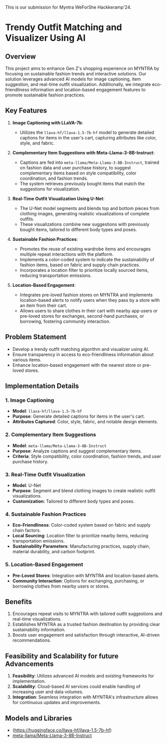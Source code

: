 This is our submission for Myntra WeForShe Hackkeramp'24.
# Trendy Outfit Matching and Visualizer Using AI

## Overview

This project aims to enhance Gen Z's shopping experience on MYNTRA by focusing on sustainable fashion trends and interactive solutions. Our solution leverages advanced AI models for image captioning, item suggestion, and real-time outfit visualization. Additionally, we integrate eco-friendliness information and location-based engagement features to promote sustainable fashion practices.

## Key Features

1. **Image Captioning with LLaVA-7b**:
   - Utilizes the `llava-hf/llava-1.5-7b-hf` model to generate detailed captions for items in the user's cart, capturing attributes like color, style, and fabric.

2. **Complementary Item Suggestions with Meta-Llama-3-8B-Instruct**:
   - Captions are fed into `meta-llama/Meta-Llama-3-8B-Instruct`, trained on fashion data and user purchase history, to suggest complementary items based on style compatibility, color coordination, and fashion trends.
   - The system retrieves previously bought items that match the suggestions for visualization.

3. **Real-Time Outfit Visualization Using U-Net**:
   - The U-Net model segments and blends top and bottom pieces from clothing images, generating realistic visualizations of complete outfits.
   - These visualizations combine new suggestions with previously bought items, tailored to different body types and poses.

4. **Sustainable Fashion Practices**:
   - Promotes the reuse of existing wardrobe items and encourages multiple repeat interactions with the platform.
   - Implements a color-coded system to indicate the sustainability of fashion items, based on fabric and supply chain practices.
   - Incorporates a location filter to prioritize locally sourced items, reducing transportation emissions.

5. **Location-Based Engagement**:
   - Integrates pre-loved fashion stores on MYNTRA and implements location-based alerts to notify users when they pass by a store with an item from their cart.
   - Allows users to share clothes in their cart with nearby app users or pre-loved stores for exchanges, second-hand purchases, or borrowing, fostering community interaction.

## Problem Statement

- Develop a trendy outfit matching algorithm and visualizer using AI.
- Ensure transparency in access to eco-friendliness information about various items.
- Enhance location-based engagement with the nearest store or pre-loved stores.

## Implementation Details

### 1. Image Captioning

- **Model**: `llava-hf/llava-1.5-7b-hf`
- **Purpose**: Generate detailed captions for items in the user's cart.
- **Attributes Captured**: Color, style, fabric, and notable design elements.

### 2. Complementary Item Suggestions

- **Model**: `meta-llama/Meta-Llama-3-8B-Instruct`
- **Purpose**: Analyze captions and suggest complementary items.
- **Criteria**: Style compatibility, color coordination, fashion trends, and user purchase history.

### 3. Real-Time Outfit Visualization

- **Model**: U-Net
- **Purpose**: Segment and blend clothing images to create realistic outfit visualizations.
- **Customization**: Tailored to different body types and poses.

### 4. Sustainable Fashion Practices

- **Eco-Friendliness**: Color-coded system based on fabric and supply chain factors.
- **Local Sourcing**: Location filter to prioritize nearby items, reducing transportation emissions.
- **Sustainability Parameters**: Manufacturing practices, supply chain, material durability, and carbon footprint.

### 5. Location-Based Engagement

- **Pre-Loved Stores**: Integration with MYNTRA and location-based alerts.
- **Community Interaction**: Options for exchanging, purchasing, or borrowing clothes from nearby users or stores.

## Benefits

1. Encourages repeat visits to MYNTRA with tailored outfit suggestions and real-time visualizations.
2. Establishes MYNTRA as a trusted fashion destination by providing clear sustainability information.
3. Boosts user engagement and satisfaction through interactive, AI-driven recommendations.

## Feasibility and Scalability for future Advancements

1. **Feasibility**: Utilizes advanced AI models and existing frameworks for implementation.
2. **Scalability**: Cloud-based AI services could enable handling of increasing user and data volumes.
3. **Integration**: Seamless integration with MYNTRA's infrastructure allows for continuous updates and improvements.

## Models and Libraries

-  (https://huggingface.co/llava-hf/llava-1.5-7b-hf)
-  [meta-llama/Meta-Llama-3-8B-Instruct](https://huggingface.co/meta-llama/Meta-Llama-3-8B-Instruct)



